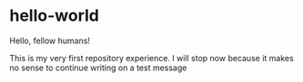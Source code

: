 # hello-world
Hello, fellow humans!

This is my very first repository experience. I will stop now because it makes no sense to continue writing on a test message
